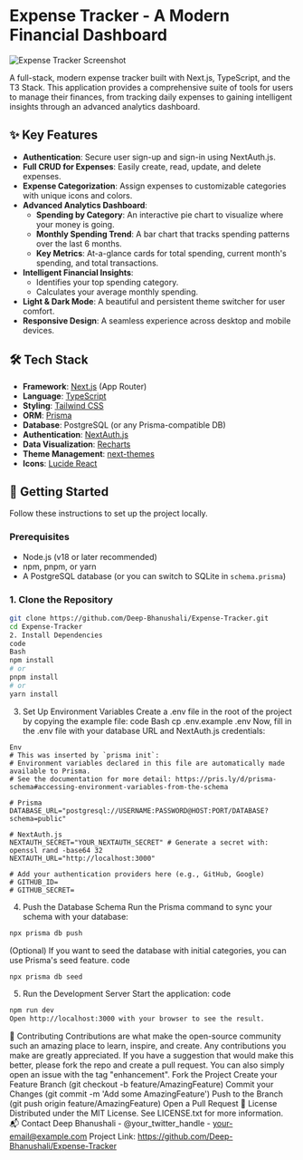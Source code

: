 # Expense Tracker - A Modern Financial Dashboard

![Expense Tracker Screenshot](https://i.imgur.com/your-screenshot-url.png) <!-- It's highly recommended to add a screenshot of your app here! -->

A full-stack, modern expense tracker built with Next.js, TypeScript, and the T3 Stack. This application provides a comprehensive suite of tools for users to manage their finances, from tracking daily expenses to gaining intelligent insights through an advanced analytics dashboard.

## ✨ Key Features

-   **Authentication**: Secure user sign-up and sign-in using NextAuth.js.
-   **Full CRUD for Expenses**: Easily create, read, update, and delete expenses.
-   **Expense Categorization**: Assign expenses to customizable categories with unique icons and colors.
-   **Advanced Analytics Dashboard**:
    -   **Spending by Category**: An interactive pie chart to visualize where your money is going.
    -   **Monthly Spending Trend**: A bar chart that tracks spending patterns over the last 6 months.
    -   **Key Metrics**: At-a-glance cards for total spending, current month's spending, and total transactions.
-   **Intelligent Financial Insights**:
    -   Identifies your top spending category.
    -   Calculates your average monthly spending.
-   **Light & Dark Mode**: A beautiful and persistent theme switcher for user comfort.
-   **Responsive Design**: A seamless experience across desktop and mobile devices.

## 🛠️ Tech Stack

-   **Framework**: [Next.js](https://nextjs.org/) (App Router)
-   **Language**: [TypeScript](https://www.typescriptlang.org/)
-   **Styling**: [Tailwind CSS](https://tailwindcss.com/)
-   **ORM**: [Prisma](https://www.prisma.io/)
-   **Database**: PostgreSQL (or any Prisma-compatible DB)
-   **Authentication**: [NextAuth.js](https://next-auth.js.org/)
-   **Data Visualization**: [Recharts](https://recharts.org/)
-   **Theme Management**: [next-themes](https://github.com/pacocoursey/next-themes)
-   **Icons**: [Lucide React](https://lucide.dev/)

## 🚀 Getting Started

Follow these instructions to set up the project locally.

### Prerequisites

-   Node.js (v18 or later recommended)
-   npm, pnpm, or yarn
-   A PostgreSQL database (or you can switch to SQLite in `schema.prisma`)

### 1. Clone the Repository

```bash
git clone https://github.com/Deep-Bhanushali/Expense-Tracker.git
cd Expense-Tracker
2. Install Dependencies
code
Bash
npm install
# or
pnpm install
# or
yarn install

```
3. Set Up Environment Variables
Create a .env file in the root of the project by copying the example file:
code
Bash
cp .env.example .env
Now, fill in the .env file with your database URL and NextAuth.js credentials:
```
Env
# This was inserted by `prisma init`:
# Environment variables declared in this file are automatically made available to Prisma.
# See the documentation for more detail: https://pris.ly/d/prisma-schema#accessing-environment-variables-from-the-schema

# Prisma
DATABASE_URL="postgresql://USERNAME:PASSWORD@HOST:PORT/DATABASE?schema=public"

# NextAuth.js
NEXTAUTH_SECRET="YOUR_NEXTAUTH_SECRET" # Generate a secret with: openssl rand -base64 32
NEXTAUTH_URL="http://localhost:3000"

# Add your authentication providers here (e.g., GitHub, Google)
# GITHUB_ID=
# GITHUB_SECRET=
```
4. Push the Database Schema
Run the Prisma command to sync your schema with your database:

```Bash
npx prisma db push
```
(Optional) If you want to seed the database with initial categories, you can use Prisma's seed feature.
code
```Bash
npx prisma db seed
```
5. Run the Development Server
Start the application:
code
```Bash
npm run dev
Open http://localhost:3000 with your browser to see the result.
```
🤝 Contributing
Contributions are what make the open-source community such an amazing place to learn, inspire, and create. Any contributions you make are greatly appreciated.
If you have a suggestion that would make this better, please fork the repo and create a pull request. You can also simply open an issue with the tag "enhancement".
Fork the Project
Create your Feature Branch (git checkout -b feature/AmazingFeature)
Commit your Changes (git commit -m 'Add some AmazingFeature')
Push to the Branch (git push origin feature/AmazingFeature)
Open a Pull Request
📜 License
Distributed under the MIT License. See LICENSE.txt for more information.
📬 Contact
Deep Bhanushali - @your_twitter_handle - your-email@example.com
Project Link: https://github.com/Deep-Bhanushali/Expense-Tracker
